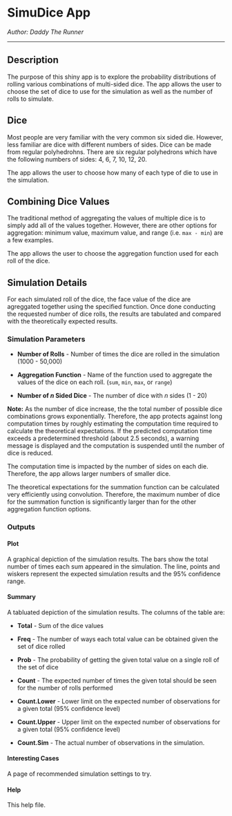 # SimuDice App
*Author: Daddy The Runner*
***

## Description
The purpose of this shiny app is to explore the probability
distributions of rolling various combinations of multi-sided
dice.  The app allows the user to choose the set of dice to
use for the simulation as well as the number of rolls to
simulate.

## Dice
Most people are very familiar with the very common six sided die.
However, less familiar are dice with different numbers of sides.
Dice can be made from regular polyhedrohns.
There are six regular polyhedrons which have the following numbers
of sides:  4, 6, 7, 10, 12, 20.

The app allows the user to choose how many of each type of die to
use in the simulation.


## Combining Dice Values
The traditional method of aggregating the values of multiple dice
is to simply add all of the values together.  However, there are
other options for aggregation:  minimum value, maximum value, and
range (i.e. `max - min`) are a few examples.

The app allows the user to choose the aggregation function used
for each roll of the dice.


## Simulation Details
For each simulated roll of the dice, the face value of the dice are
agreggated together using the specified function.  Once done
conducting the requested number of dice rolls,
the results are tabulated and compared with the theoretically
expected results.

### Simulation Parameters
- **Number of Rolls** - Number of times the dice are rolled in the simulation (1000 - 50,000)

- **Aggregation Function** - Name of the function used to aggregate the values of the dice on each roll.  (`sum`, `min`, `max`, or
`range`)

- **Number of _n_ Sided Dice** - The number of dice with _n_ sides (1 - 20)

**Note:** As the number of dice increase, the the total number of
possible dice combinations grows exponentially.  Therefore, the
app protects against long computation times by roughly estimating
the computation time required to calculate the theoretical
expectations.  If the predicted computation time exceeds a
predetermined threshold (about 2.5 seconds), a warning message
is displayed and the computation is suspended until the number
of dice is reduced.

The computation time is impacted by the number of sides on each
die.  Therefore, the app allows larger numbers of smaller dice.

The theoretical expectations for the summation function can be
calculated very efficiently using convolution.  Therefore, the
maximum number of dice for the summation function is significantly
larger than for the other aggregation function options.


### Outputs

#### Plot
A graphical depiction of the simulation results.  The bars show the
total number of times each sum appeared in the simulation.  The line,
points and wiskers represent the expected simulation results and the
95% confidence range.

#### Summary
A tabluated depiction of the simulation results.  The columns of the
table are:

- **Total** - Sum of the dice values

- **Freq** - The number of ways each total value can be obtained given the set of dice rolled

- **Prob** - The probability of getting the given total value on a
single roll of the set of dice

- **Count** - The expected number of times the given total should be seen for the number of rolls performed

- **Count.Lower** - Lower limit on the expected number of observations for a given total (95% confidence level)

- **Count.Upper** - Upper limit on the expected number of observations for a given total (95% confidence level)

- **Count.Sim** - The actual number of observations in the simulation.

#### Interesting Cases
A page of recommended simulation settings to try.

#### Help
This help file.
